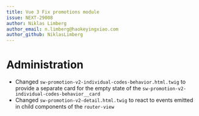 ```yaml
---
title: Vue 3 Fix promotions module
issue: NEXT-29008
author: Niklas Limberg
author_email: n.limberg@haokeyingxiao.com
author_github: NiklasLimberg
---
```

# Administration
* Changed `sw-promotion-v2-individual-codes-behavior.html.twig` to provide a separate card for the empty state of the `sw-promotion-v2-individual-codes-behavior__card` 
* Changed `sw-promotion-v2-detail.html.twig` to react to events emitted in child components of the `router-view`
